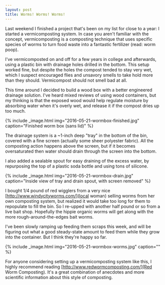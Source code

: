 ```yaml
---
layout: post
title: Worms! Worms! Worms!
---
```


Last weekend I finished a project that's been on my list for close to a year: 
I started a vermicomposting system. In case you aren't familiar with the concept,
vermicomposting is a composting technique that uses specific species of worms to 
turn food waste into a fantastic fertilizer (read: worm poop). 

I've vermicomposted on and off for a few years in college and afterwards, using a plastic bin with drainage holes drilled in the bottom. This setup worked fine, but 
despite the holes the compost tended to stay very wet, which I suspect encouraged flies and unsavory smells to take hold more than they should. 
Vermicompost should not smell bad at all.


This time around I decided to build a wood box with a better engineered drainage solution. I've heard mixed reviews of using wood containers, but my thinking is that the exposed wood would help regulate moisture by absorbing water when it's overly wet, and release it if the compost dries up too much.

{% include _image.html img="2016-05-21-wormbox-finished.jpg" caption="Finished worm box (sans lid)" %}

The drainage system is a ~1-inch deep "tray" in the bottom of the bin, covered with a fine screen (actually some sheer polyester fabric). All the composting action happens above the screen, but if it becomes oversaturated then water should drain through the screen into the bottom.

I also added a sealable spout for easy draining of the excess water, by repurposing the top of a plastic soda bottle and using tons of silicone. 

{% include _image.html img="2016-05-21-wormbox-drain.jpg" caption="Inside view of tray and drain spout, with screen removed" %}


I bought 1/4 pound of red wigglers from a very nice [http://www.windycityworms.com/](local woman) selling worms from her own composting system, but realized it would take too long for them to repopulate to fill the bin. So I re-upped with another half pound or so from a live bait shop. Hopefully the hippie organic worms will get along with the more rough-around-the-edges bait worms. 

I've been slowly ramping up feeding them scraps this week, and will be figuring out what a good steady-state amount to feed them while they grow into the container. But I think they're happy so far.

{% include _image.html img="2016-05-21-wormbox-worms.jpg" caption="" %}

For anyone considering setting up a vermicomposting system like this, I highly recommend
reading [http://www.redwormcomposting.com/](Red Worm Composting). It's a great combination 
of anecdotes and more scientific information about this style of composting.
